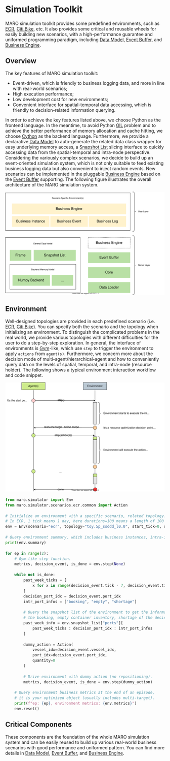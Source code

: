 # Simulation Toolkit

MARO simulation toolkit provides some predefined environments, such as
[ECR](../scenarios/ecr.html), [Citi Bike](../scenarios/citi_bike.html), etc.
It also provides some critical and reusable wheels for easily building new scenarios,
with a high-performance guarantee and uniformed programming paradigm, including
[Data Model](./data_model.html), [Event Buffer](./event_buffer.html), and
[Business Engine](./business_engine.html).

## Overview

The key features of MARO simulation toolkit:

- Event-driven, which is friendly to business logging data, and more in line
with real-world scenarios;
- High execution performance;
- Low development cost for new environments;
- Convenient interface for spatial-temporal data accessing, which is friendly to
decision-related information querying.

In order to achieve the key features listed above, we choose Python as the
frontend language. In the meantime, to avoid Python
[GIL](https://wiki.python.org/moin/GlobalInterpreterLock) problem and to achieve
the better performance of memory allocation and cache hitting, we choose
[Cython](https://cython.org/) as the backend language. Furthermore, we provide a
declarative [Data Model](./data_model.html) to auto-generate the related data
class wrapper for easy underlying memory access, a
[Snapshot List](./data_model.html#advanced-features) slicing interface to quickly
accessing data from the spatial-temporal and intra-node perspective. Considering
the variously complex scenarios, we decide to build up an event-oriented simulation
system, which is not only suitable to feed existing business logging data but also
convenient to inject random events. New scenarios can be implemented in the
pluggable [Business Engine](./business_engine.html) based on the
[Event Buffer](./event_buffer.html) supporting. The following figure illustrates
the overall architecture of the MARO simulation system.

![Simulation System Overall](../images/simulator/overview.svg)

## Environment

Well-designed topologies are provided in each predefined scenario
(i.e. [ECR](../scenarios/ecr.html), [Citi Bike](../scenarios/citi_bike.html)).
You can specify both the scenario and the topology when initializing an environment.
To distinguish the complicated problems in the real world, we provide various
topologies with different difficulties for the user to do a step-by-step exploration.
In general, the interface of environments is [Gym](https://gym.openai.com/)-like,
which use `step` to trigger the environment to apply `actions` from `agent(s)`.
Furthermore, we concern more about the decision mode of multi-agent/hierarchical-agent
and how to conveniently query data on the levels of spatial, temporal, and
intra-node (resource holder). The following shows a typical environment interaction
workflow and code snippet.

![Agent(s)/Environment Interaction Workflow](../images/simulator/interaction_workflow.svg)

```python
from maro.simulator import Env
from maro.simulator.scenarios.ecr.common import Action

# Initialize an environment with a specific scenario, related topology.
# In ECR, 1 tick means 1 day, here durations=100 means a length of 100 days
env = Env(scenario="ecr", topology="toy.5p_ssddd_l0.0", start_tick=0, durations=100)

# Query environment summary, which includes business instances, intra-instance attributes, etc.
print(env.summary)

for ep in range(2):
    # Gym-like step function.
    metrics, decision_event, is_done = env.step(None)

    while not is_done:
        past_week_ticks = [
            x for x in range(decision_event.tick - 7, decision_event.tick)
        ]
        decision_port_idx = decision_event.port_idx
        intr_port_infos = ["booking", "empty", "shortage"]

        # Query the snapshot list of the environment to get the information of
        # the booking, empty container inventory, shortage of the decision port in the past week.
        past_week_info = env.snapshot_list["ports"][
            past_week_ticks : decision_port_idx : intr_port_infos
        ]

        dummy_action = Action(
            vessel_idx=decision_event.vessel_idx,
            port_idx=decision_event.port_idx,
            quantity=0
        )

        # Drive environment with dummy action (no repositioning).
        metrics, decision_event, is_done = env.step(dummy_action)

    # Query environment business metrics at the end of an episode,
    # it is your optimized object (usually includes multi-target).
    print(f"ep: {ep}, environment metrics: {env.metrics}")
    env.reset()
```

## Critical Components

These components are the foundation of the whole MARO simulation system and can
be easily reused to build up various real-world business scenarios with good
performance and uniformed pattern. You can find more details in
[Data Model](./data_model.html), [Event Buffer](./event_buffer.html), and
[Business Engine](./business_engine.html).
